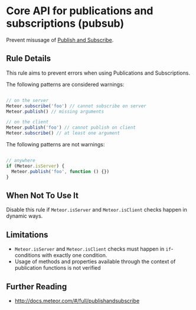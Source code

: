 # Core API for publications and subscriptions (pubsub)

Prevent misusage of [Publish and Subscribe](http://docs.meteor.com/#/full/publishandsubscribe).


## Rule Details

This rule aims to prevent errors when using Publications and Subscriptions.

The following patterns are considered warnings:

```js

// on the server
Meteor.subscribe('foo') // cannot subscribe on server
Meteor.publish() // missing arguments

// on the client
Meteor.publish('foo') // cannot publish on client
Meteor.subscribe() // at least one argument

```

The following patterns are not warnings:

```js

// anywhere
if (Meteor.isServer) {
  Meteor.publish('foo', function () {})
}

```

## When Not To Use It

Disable this rule if `Meteor.isServer` and `Meteor.isClient` checks happen in dynamic ways.

## Limitations

- `Meteor.isServer` and `Meteor.isClient` checks must happen in `if`-conditions with exactly one condition.
- Usage of methods and properties available through the context of publication functions is not verified

## Further Reading

* http://docs.meteor.com/#/full/publishandsubscribe
